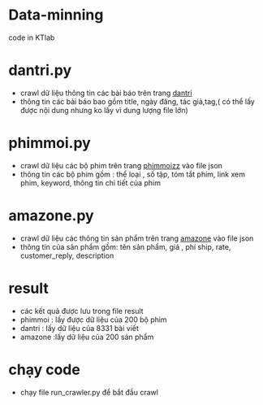 # Data-minning
code in KTlab
# dantri.py
+ crawl dữ liệu thông tin các bài báo trên trang [dantri](https://dantri.com.vn)
+ thông tin các bài báo bao gồm title, ngày đăng, tác giả,tag,( có thể lấy được nội dung nhưng ko lấy vì dung lượng file lớn)
# phimmoi.py
+ crawl dữ liệu các bộ phim trên trang [phimmoizz](http://www.phimmoizz.net/) vào file json
+ thông tin các bộ phim gồm : thể loại , số tập, tóm tắt phim, link xem phim, keyword, thông tin chi tiết của phim
# amazone.py
+ crawl dữ liệu các thông tin sản phẩm trên trang [amazone](https://www.amazon.com/) vào file json
+ thông tin của sản phẩm gồm: tên sản phẩm, giá , phí ship, rate, customer_reply, description
# result
+ các kết quả được lưu trong file result
+ phimmoi : lấy được dữ liệu của 200 bộ phim
+ dantri : lấy dữ liệu của 8331 bài viết
+ amazone :lấy dữ liệu của 200 sản phẩm
# chạy code
+ chạy file run_crawler.py để bắt đầu crawl
